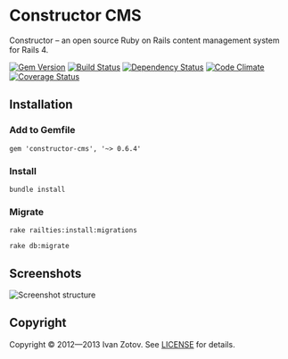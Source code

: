 # Constructor CMS

Constructor – an open source Ruby on Rails content management system for Rails 4.

[![Gem Version](https://badge.fury.io/rb/constructor-cms.png)](https://rubygems.org/gems/constructor-cms)
[![Build Status](https://travis-ci.org/ivanzotov/constructor.png?branch=master)](https://travis-ci.org/ivanzotov/constructor)
[![Dependency Status](https://gemnasium.com/ivanzotov/constructor.png)](https://gemnasium.com/ivanzotov/constructor)
[![Code Climate](https://codeclimate.com/github/ivanzotov/constructor.png)](https://codeclimate.com/github/ivanzotov/constructor)
[![Coverage Status](https://coveralls.io/repos/ivanzotov/constructor/badge.png)](https://coveralls.io/r/ivanzotov/constructor)

## Installation

### Add to Gemfile

    gem 'constructor-cms', '~> 0.6.4'

### Install

    bundle install

### Migrate
    
    rake railties:install:migrations
    
    rake db:migrate

## Screenshots
![Screenshot structure](https://s3-eu-west-1.amazonaws.com/constructorcms/screenshot_structure_0.5.3.png)

## Copyright
  Copyright © 2012—2013 Ivan Zotov. See [LICENSE][] for details.
  
  [license]: LICENSE.md


